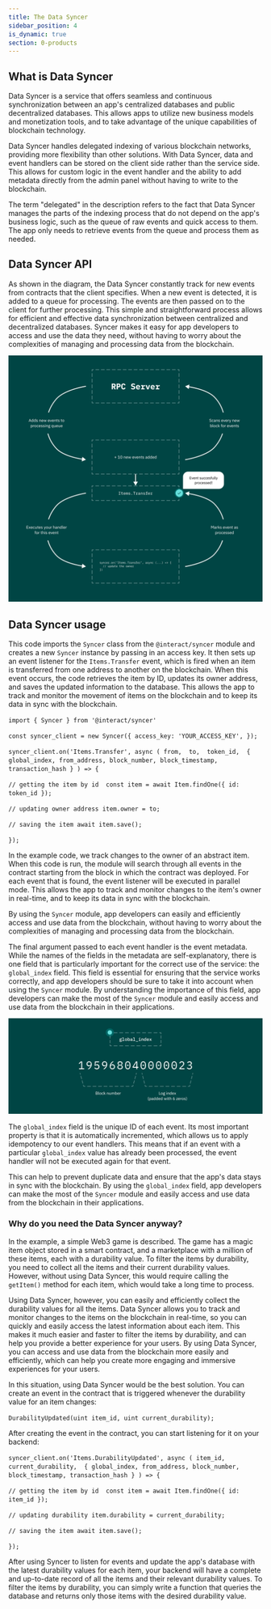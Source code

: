 ```yaml
---
title: The Data Syncer
sidebar_position: 4
is_dynamic: true
section: 0-products
---
```

## W﻿hat is Data Syncer

Data Syncer is a service that offers seamless and continuous synchronization between an app's centralized databases and public decentralized databases. This allows apps to utilize new business models and monetization tools, and to take advantage of the unique capabilities of blockchain technology.

Data Syncer handles delegated indexing of various blockchain networks, providing more flexibility than other solutions. With Data Syncer, data and event handlers can be stored on the client side rather than the service side. This allows for custom logic in the event handler and the ability to add metadata directly from the admin panel without having to write to the blockchain.

The term "delegated" in the description refers to the fact that Data Syncer manages the parts of the indexing process that do not depend on the app's business logic, such as the queue of raw events and quick access to them. The app only needs to retrieve events from the queue and process them as needed. 

## D﻿ata Syncer API

As shown in the diagram, the Data Syncer constantly track for new events from contracts that the client specifies. When a new event is detected, it is added to a queue for processing. The events are then passed on to the client for further processing. This simple and straightforward process allows for efficient and effective data synchronization between centralized and decentralized databases. Syncer makes it easy for app developers to access and use the data they need, without having to worry about the complexities of managing and processing data from the blockchain.

![](image-1-.png)

## Data Syncer usage

This code imports the `Syncer` class from the `@interact/syncer` module and creates a new `Syncer` instance by passing in an access key. It then sets up an event listener for the `Items.Transfer` event, which is fired when an item is transferred from one address to another on the blockchain. When this event occurs, the code retrieves the item by ID, updates its owner address, and saves the updated information to the database. This allows the app to track and monitor the movement of items on the blockchain and to keep its data in sync with the blockchain.

`import { Syncer } from '@interact/syncer'`

`const syncer_client = new Syncer({
  access_key: 'YOUR_ACCESS_KEY',
});`

`syncer_client.on('Items.Transfer', async (
  from, 
  to, 
  token_id, 
  { global_index, from_address, block_number, block_timestamp, transaction_hash }
) => {`

`// getting the item by id 
  const item = await Item.findOne({ id: token_id });`

`// updating owner address
  item.owner = to;`

`// saving the item
  await item.save();`

`});`

In the example code, we track changes to the owner of an abstract item. When this code is run, the module will search through all events in the contract starting from the block in which the contract was deployed. For each event that is found, the event listener will be executed in parallel mode. This allows the app to track and monitor changes to the item's owner in real-time, and to keep its data in sync with the blockchain. 

By using the `Syncer` module, app developers can easily and efficiently access and use data from the blockchain, without having to worry about the complexities of managing and processing data from the blockchain.

The final argument passed to each event handler is the event metadata. While the names of the fields in the metadata are self-explanatory, there is one field that is particularly important for the correct use of the service: the `global_index` field. This field is essential for ensuring that the service works correctly, and app developers should be sure to take it into account when using the `Syncer` module. By understanding the importance of this field, app developers can make the most of the `Syncer` module and easily access and use data from the blockchain in their applications.

![](image-2-.png)

The `global_index` field is the unique ID of each event. Its most important property is that it is automatically incremented, which allows us to apply idempotency to our event handlers. This means that if an event with a particular `global_index` value has already been processed, the event handler will not be executed again for that event. 

This can help to prevent duplicate data and ensure that the app's data stays in sync with the blockchain. By using the `global_index` field, app developers can make the most of the `Syncer` module and easily access and use data from the blockchain in their applications.

### W﻿hy do you need the Data Syncer anyway?

In the example, a simple Web3 game is described. The game has a magic item object stored in a smart contract, and a marketplace with a million of these items, each with a durability value. To filter the items by durability, you need to collect all the items and their current durability values. However, without using Data Syncer, this would require calling the `getItem()` method for each item, which would take a long time to process.

Using Data Syncer, however, you can easily and efficiently collect the durability values for all the items. Data Syncer allows you to track and monitor changes to the items on the blockchain in real-time, so you can quickly and easily access the latest information about each item. This makes it much easier and faster to filter the items by durability, and can help you provide a better experience for your users. By using Data Syncer, you can access and use data from the blockchain more easily and efficiently, which can help you create more engaging and immersive experiences for your users.

In this situation, using Data Syncer would be the best solution. You can create an event in the contract that is triggered whenever the durability value for an item changes:

`DurabilityUpdated(uint item_id, uint current_durability);`

After creating the event in the contract, you can start listening for it on your backend:

`syncer_client.on('Items.DurabilityUpdated', async (
  item_id, 
  current_durability, 
  { global_index, from_address, block_number, block_timestamp, transaction_hash }
) => {`

`// getting the item by id 
  const item = await Item.findOne({ id: item_id });`

`// updating durability
  item.durability = current_durability;`

`// saving the item
  await item.save();`

`});`

After using Syncer to listen for events and update the app's database with the latest durability values for each item, your backend will have a complete and up-to-date record of all the items and their relevant durability values. To filter the items by durability, you can simply write a function that queries the database and returns only those items with the desired durability value.